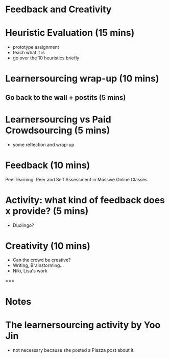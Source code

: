 # Feedback and Creativity

# Heuristic Evaluation (15 mins)
- prototype assignment
- teach what it is
- go over the 10 heuristics briefly


# Learnersourcing wrap-up (10 mins)

## Go back to the wall + postits (5 mins)


# Learnersourcing vs Paid Crowdsourcing (5 mins)
- some reflection and wrap-up


# Feedback (10 mins)

Peer learning: Peer and Self Assessment in Massive Online Classes


# Activity: what kind of feedback does x provide? (5 mins)
- Duolingo?


# Creativity (10 mins)
- Can the crowd be creative?
- Writing, Brainstorming...
- Niki, Lisa's work

===

# Notes

# The learnersourcing activity by Yoo Jin
- not necessary because she posted a Piazza post about it.

